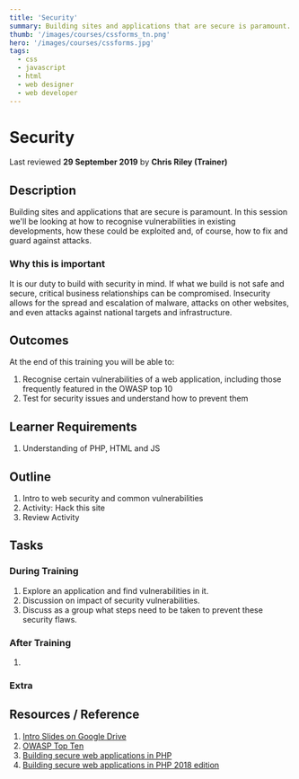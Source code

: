 ```yaml
---
title: 'Security'
summary: Building sites and applications that are secure is paramount. In this session we'll be looking at how to recognise vulnerabilities in existing developments, how these could be exploited and, of course, how to fix and guard against attacks.
thumb: '/images/courses/cssforms_tn.png'
hero: '/images/courses/cssforms.jpg'
tags:
  - css
  - javascript
  - html
  - web designer
  - web developer
---
```


# Security
Last reviewed **29 September 2019** by **Chris Riley (Trainer)**

## Description
Building sites and applications that are secure is paramount. In this session we'll be looking at how to recognise vulnerabilities in existing developments, how these could be exploited and, of course, how to fix and guard against attacks.

### Why this is important
It is our duty to build with security in mind. If what we build is not safe and secure, critical business relationships can be compromised. Insecurity allows for the spread and escalation of malware, attacks on other websites, and even attacks against national targets and infrastructure.

## Outcomes

At the end of this training you will be able to:
1. Recognise certain vulnerabilities of a web application, including those frequently featured in the OWASP top 10
1. Test for security issues and understand how to prevent them

## Learner Requirements

1. Understanding of PHP, HTML and JS 

## Outline

1. Intro to web security and common vulnerabilities
1. Activity: Hack this site
1. Review Activity

## Tasks

### During Training
1. Explore an application and find vulnerabilities in it.
1. Discussion on impact of security vulnerabilities.
1. Discuss as a group what steps need to be taken to prevent these security flaws.

### After Training
1.

### Extra

## Resources / Reference

1. [Intro Slides on Google Drive](#)
1. [OWASP Top Ten](https://www.owasp.org/index.php/Category:OWASP_Top_Ten_Project)
1. [Building secure web applications in PHP](https://paragonie.com/blog/2015/09/building-secure-web-applications-in-php)
1. [Building secure web applications in PHP 2018 edition](https://paragonie.com/blog/2017/12/2018-guide-building-secure-php-software)
